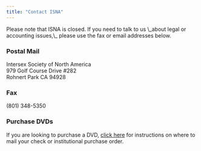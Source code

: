 ```yaml
---
title: "Contact ISNA"
---
```


<p>Please note that <span class="caps">ISNA</span> is closed. If you need to talk to us \_about legal or accounting issues,\_ please use the fax or email addresses below.  </p>

<h3>Postal Mail  </h3>

<p>Intersex Society of North America  <br />
979 Golf Course Drive #282  <br />
Rohnert Park CA 94928  </p>

<h3>Fax  </h3>

<p>(801) 348-5350  </p>

<h3>Purchase <span class="caps">DVD</span>s  </h3>

<p>If you are looking to purchase a <span class="caps">DVD</span>, <a href="/videos/purchase">click here</a> for instructions on where to mail your check or institutional purchase order.</p>